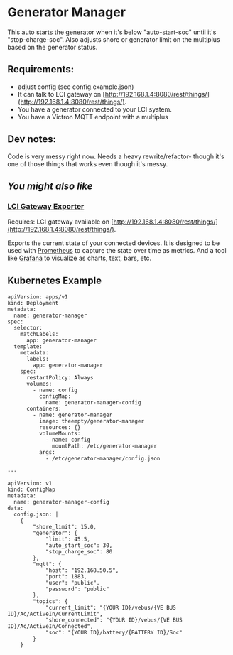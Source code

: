 # Generator Manager

This auto starts the generator when it's below "auto-start-soc" until it's "stop-charge-soc". Also adjusts shore or generator limit on the multiplus based on the generator status.

## Requirements:
* adjust config (see config.example.json)
* It can talk to LCI gateway on [http://192.168.1.4:8080/rest/things/](http://192.168.1.4:8080/rest/things/).
* You have a generator connected to your LCI system.
* You have a Victron MQTT endpoint with a multiplus

## Dev notes:
Code is very messy right now. Needs a heavy rewrite/refactor- though it's one of those things that works even though it's messy.

## _You might also like_

### [LCI Gateway Exporter](https://github.com/TheEmpty/lci-gateway-exporter)
Requires: LCI gateway available on [http://192.168.1.4:8080/rest/things/](http://192.168.1.4:8080/rest/things/).

Exports the current state of your connected devices. It is designed
to be used with [Prometheus](https://prometheus.io/) to capture
the state over time as metrics. And a tool like [Grafana](https://grafana.com/)
to visualize as charts, text, bars, etc.

## Kubernetes Example

```
apiVersion: apps/v1
kind: Deployment
metadata:
  name: generator-manager
spec:
  selector:
    matchLabels:
      app: generator-manager
  template:
    metadata:
      labels:
        app: generator-manager
    spec:
      restartPolicy: Always
      volumes:
        - name: config
          configMap:
            name: generator-manager-config
      containers:
        - name: generator-manager
          image: theempty/generator-manager
          resources: {}
          volumeMounts:
            - name: config
              mountPath: /etc/generator-manager
          args:
            - /etc/generator-manager/config.json

---

apiVersion: v1
kind: ConfigMap
metadata:
  name: generator-manager-config
data:
  config.json: |
    {
        "shore_limit": 15.0,
        "generator": {
            "limit": 45.5,
            "auto_start_soc": 30,
            "stop_charge_soc": 80
        },
        "mqtt": {
            "host": "192.168.50.5",
            "port": 1883,
            "user": "public",
            "password": "public"
        },
        "topics": {
            "current_limit": "{YOUR ID}/vebus/{VE BUS ID}/Ac/ActiveIn/CurrentLimit",
            "shore_connected": "{YOUR ID}/vebus/{VE BUS ID}/Ac/ActiveIn/Connected",
            "soc": "{YOUR ID}/battery/{BATTERY ID}/Soc"
        }
    }
```
